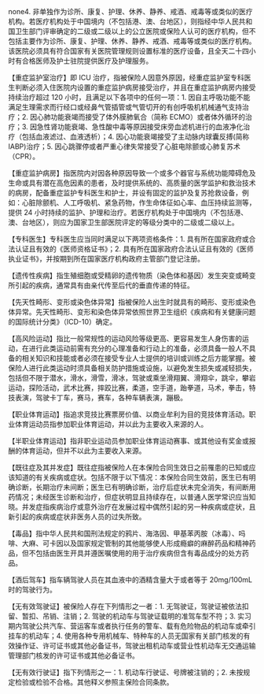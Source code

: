none4. 非单独作为诊所、康复、护理、休养、静养、戒酒、戒毒等或类似的医疗机构。若医疗机构处于中国境内（不包括港、澳、台地区），则指经中华人民共和国卫生部门评审确定的二级或二级以上的公立医院或保险人认可的医疗机构，但不包括主要作为诊所、康复、护理、休养、静养、戒酒、戒毒等或类似的医疗机构。该医院必须具有符合国家有关医院管理规则设置标准的医疗设备，且全天二十四小时有合格医师及护士驻院提供医疗及护理服务。

【重症监护室治疗】即 ICU 治疗，指被保险人因意外原因，经重症监护室专科医生判断必须入住医院内设置的重症监护病房接受治疗，并且在重症监护病房内接受持续治疗超过 120 小时，且满足以下各项中的任何一项：1. 因自主呼吸功能不能满足生理需求而行经口或经鼻气管插管或气管切开的有创呼吸机机械通气支持治疗；2. 因心肺功能衰竭而接受了体外膜肺氧合（简称 ECMO）或者体外循环的治疗；3. 因急性肾功能衰竭、急性酸中毒等原因接受床旁血滤机进行的血液净化治疗（包括血液滤过、血液透析）；4. 因心功能衰竭接受了主动脉内球囊反搏(简称 IABP)治疗；5. 因心跳骤停或者严重心律失常接受了心脏电除颤或心肺复苏术（CPR）。

【重症监护病房】指医院内对因各种原因导致一个或多个器官与系统功能障碍危及生命或具有潜在高危因素的患者，及时提供系统的、高质量的医学监护和救治技术的病房，配备重症监护专科医生和护士，并设有固定的监护及复苏抢救设备，例如：心脏除颤机、人工呼吸机、紧急药物，作生命体征如心率、血压持续监测等，提供 24 小时持续的监护、护理和治疗。若医疗机构处于中国境内（不包括港、澳、台地区），则应为国家卫生部医院评定的等级分类中的二级或二级以上。

【专科医生】专科医生应当同时满足以下两项资格条件：1. 具有所在国家政府或合法认证且有效的《医师资格证书》；2. 具有所在国家政府合法认证且有效的《医师执业证书》，并按期到所在国家医疗机构政府主管部门登记注册。

【遗传性疾病】指生殖细胞或受精卵的遗传物质（染色体和基因）发生突变或畸变所引起的疾病，通常具有由亲代传至后代的垂直传递的特征。

【先天性畸形、变形或染色体异常】指被保险人出生时就具有的畸形、变形或染色体异常。先天性畸形、变形和染色体异常依照世界卫生组织《疾病和有关健康问题的国际统计分类》（ICD-10）确定。

【高风险运动】指比一般常规性的运动风险等级更高、更容易发生人身伤害的运动，在进行此类运动前需有充分的心理准备和行动上的准备，必须具备一般人不具备的相关知识和技能或者必须在接受专业人士提供的培训或训练之后方能掌握。被保险人进行此类运动时须具备相关防护措施或设施，以避免发生损失或减轻损失，包括但不限于潜水，滑水，滑雪，滑冰，驾驶或乘坐滑翔翼、滑翔伞，跳伞，攀岩运动，探险活动，武术比赛，摔跤比赛，柔道，空手道，跆拳道，马术，拳击，特技表演，驾驶卡丁车，赛马，赛车，各种车辆表演，蹦极。

【职业体育运动】指追求竞技比赛票房价值、以商业牟利为目的竞技体育活动。职业体育运动员指参加职业体育运动，并以此为主要收入来源的人。

【半职业体育运动】指非职业运动员参加职业体育运动赛事、或其他设有奖金或报酬的体育运动，但并不以此为主要收入来源。

【既往症及其并发症】既往症指被保险人在本保险合同生效日之前罹患的已知或应该知道的有关疾病或症状。包括不限于以下情况：本保险合同生效前，医生已有明确诊断，长期治疗未间断；医生已有明确诊断，治疗后症状未完全消失，有间断用药情况；未经医生诊断和治疗，但症状明显且持续存在，以普通人医学常识应当知晓。并发症指疾病治疗或意外治疗在发展过程中偶然引起的另一种疾病或症状，且新引起的疾病或症状非医务人员的过失所致。

【毒品】指中华人民共和国刑法规定的鸦片、海洛因、甲基苯丙胺（冰毒）、吗啡、大麻、可卡因以及国家规定管制的其他能够使人形成瘾癖的麻醉药品和精神药品，但不包括由医生开具并遵医嘱使用的用于治疗疾病但含有毒品成分的处方药品。

【酒后驾车】指车辆驾驶人员在其血液中的酒精含量大于或者等于 20mg/100mL 时的驾驶行为。

【无有效驾驶证】被保险人存在下列情形之一者：1. 无驾驶证，驾驶证被依法扣留、暂扣、吊销、注销；2. 驾驶的机动车与驾驶证载明的准驾车型不符；3. 实习期内驾驶公共汽车、营运客车或者执行任务的警车、载有危险物品的机动车或牵引挂车的机动车；4. 使用各种专用机械车、特种车的人员无国家有关部门核发的有效操作证、许可证书或其他必备证书，驾驶出租机动车或营业性机动车无交通运输管理部门核发的许可证书或其他必备证书。

【无有效行驶证】指下列情形之一：1. 机动车行驶证、号牌被注销的；2. 未按规定检验或检验不合格。其他释义参照主保险合同条款。